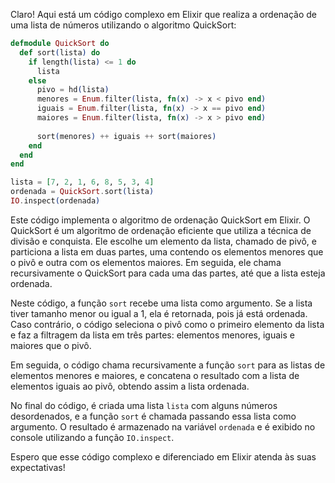 Claro! Aqui está um código complexo em Elixir que realiza a ordenação de uma lista de números utilizando o algoritmo QuickSort:

```elixir
defmodule QuickSort do
  def sort(lista) do
    if length(lista) <= 1 do
      lista
    else
      pivo = hd(lista)
      menores = Enum.filter(lista, fn(x) -> x < pivo end)
      iguais = Enum.filter(lista, fn(x) -> x == pivo end)
      maiores = Enum.filter(lista, fn(x) -> x > pivo end)
      
      sort(menores) ++ iguais ++ sort(maiores)
    end
  end
end

lista = [7, 2, 1, 6, 8, 5, 3, 4]
ordenada = QuickSort.sort(lista)
IO.inspect(ordenada)
```

Este código implementa o algoritmo de ordenação QuickSort em Elixir. O QuickSort é um algoritmo de ordenação eficiente que utiliza a técnica de divisão e conquista. Ele escolhe um elemento da lista, chamado de pivô, e particiona a lista em duas partes, uma contendo os elementos menores que o pivô e outra com os elementos maiores. Em seguida, ele chama recursivamente o QuickSort para cada uma das partes, até que a lista esteja ordenada.

Neste código, a função `sort` recebe uma lista como argumento. Se a lista tiver tamanho menor ou igual a 1, ela é retornada, pois já está ordenada. Caso contrário, o código seleciona o pivô como o primeiro elemento da lista e faz a filtragem da lista em três partes: elementos menores, iguais e maiores que o pivô.

Em seguida, o código chama recursivamente a função `sort` para as listas de elementos menores e maiores, e concatena o resultado com a lista de elementos iguais ao pivô, obtendo assim a lista ordenada.

No final do código, é criada uma lista `lista` com alguns números desordenados, e a função `sort` é chamada passando essa lista como argumento. O resultado é armazenado na variável `ordenada` e é exibido no console utilizando a função `IO.inspect`.

Espero que esse código complexo e diferenciado em Elixir atenda às suas expectativas!